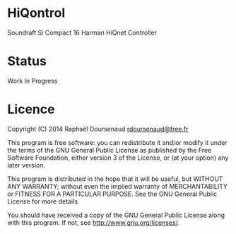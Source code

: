 HiQontrol
=========

Soundraft Si Compact 16 Harman HiQnet Controller

Status
======

Work In Progress

Licence
=======
Copyright (C) 2014 Raphaël Doursenaud <rdoursenaud@free.fr>

This program is free software: you can redistribute it and/or modify
it under the terms of the GNU General Public License as published by
the Free Software Foundation, either version 3 of the License, or
(at your option) any later version.

This program is distributed in the hope that it will be useful,
but WITHOUT ANY WARRANTY; without even the implied warranty of
MERCHANTABILITY or FITNESS FOR A PARTICULAR PURPOSE.  See the
GNU General Public License for more details.

You should have received a copy of the GNU General Public License
along with this program.  If not, see <http://www.gnu.org/licenses/>.

